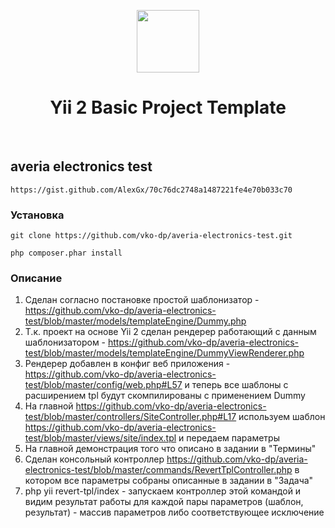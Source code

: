 <p align="center">
    <a href="https://github.com/yiisoft" target="_blank">
        <img src="https://avatars0.githubusercontent.com/u/993323" height="100px">
    </a>
    <h1 align="center">Yii 2 Basic Project Template</h1>
    <br>
</p>


averia electronics test
-----------------------

~~~
https://gist.github.com/AlexGx/70c76dc2748a1487221fe4e70b033c70
~~~

### Установка

~~~
git clone https://github.com/vko-dp/averia-electronics-test.git
~~~

~~~
php composer.phar install
~~~

### Описание

1. Сделан согласно постановке простой шаблонизатор - https://github.com/vko-dp/averia-electronics-test/blob/master/models/templateEngine/Dummy.php
2. Т.к. проект на основе Yii 2 сделан рендерер работающий с данным шаблонизатором - https://github.com/vko-dp/averia-electronics-test/blob/master/models/templateEngine/DummyViewRenderer.php
3. Рендерер добавлен в конфиг веб приложения - https://github.com/vko-dp/averia-electronics-test/blob/master/config/web.php#L57 и теперь все шаблоны с расширением tpl будут скомпилированы с применением Dummy
4. На главной https://github.com/vko-dp/averia-electronics-test/blob/master/controllers/SiteController.php#L17 используем шаблон https://github.com/vko-dp/averia-electronics-test/blob/master/views/site/index.tpl и передаем параметры
5. На главной демонстрация того что описано в задании в "Термины"
6. Сделан консольный контроллер https://github.com/vko-dp/averia-electronics-test/blob/master/commands/RevertTplController.php в котором все параметры собраны описанные в задании в "Задача"
7. php yii revert-tpl/index - запускаем контроллер этой командой и видим результат работы для каждой пары параметров (шаблон, результат) - массив параметров либо соответствующее исключение
